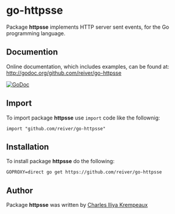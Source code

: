 # go-httpsse

Package **httpsse** implements HTTP server sent events, for the Go programming language.

## Documention

Online documentation, which includes examples, can be found at: http://godoc.org/github.com/reiver/go-httpsse

[![GoDoc](https://godoc.org/github.com/reiver/go-httpsse?status.svg)](https://godoc.org/github.com/reiver/go-httpsse)

## Import

To import package **httpsse** use `import` code like the follownig:
```
import "github.com/reiver/go-httpsse"
```

## Installation

To install package **httpsse** do the following:
```
GOPROXY=direct go get https://github.com/reiver/go-httpsse
```

## Author

Package **httpsse** was written by [Charles Iliya Krempeaux](http://reiver.link)
